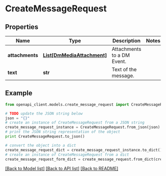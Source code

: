 # CreateMessageRequest


## Properties
Name | Type | Description | Notes
------------ | ------------- | ------------- | -------------
**attachments** | [**List[DmMediaAttachment]**](DmMediaAttachment.md) | Attachments to a DM Event. | 
**text** | **str** | Text of the message. | 

## Example

```python
from openapi_client.models.create_message_request import CreateMessageRequest

# TODO update the JSON string below
json = "{}"
# create an instance of CreateMessageRequest from a JSON string
create_message_request_instance = CreateMessageRequest.from_json(json)
# print the JSON string representation of the object
print CreateMessageRequest.to_json()

# convert the object into a dict
create_message_request_dict = create_message_request_instance.to_dict()
# create an instance of CreateMessageRequest from a dict
create_message_request_form_dict = create_message_request.from_dict(create_message_request_dict)
```
[[Back to Model list]](../README.md#documentation-for-models) [[Back to API list]](../README.md#documentation-for-api-endpoints) [[Back to README]](../README.md)


